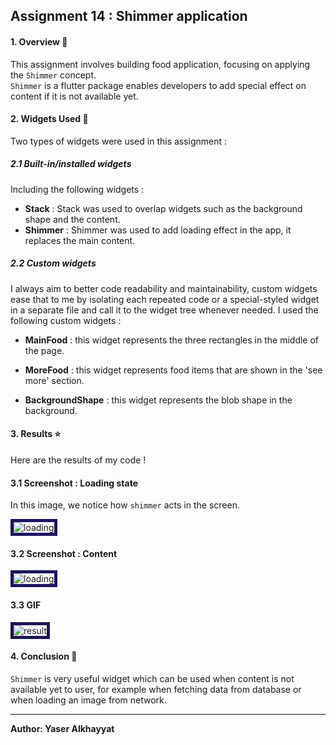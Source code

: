 ## Assignment 14 : Shimmer application

#### 1. Overview 📖
This assignment involves building food application, focusing on applying the `Shimmer` concept.\
`Shimmer` is a flutter package enables developers to add special effect on content if it is not available yet.

#### 2. Widgets Used 🎨
Two types of widgets were used in this assignment :

##### 2.1 Built-in/installed widgets
Including the following widgets :
- **Stack** : Stack was used to overlap widgets such as the background shape and the content.
- **Shimmer** : Shimmer was used to add loading effect in the app, it replaces the main content.

##### 2.2 Custom widgets
I always aim to better code readability and maintainability, custom widgets ease that to me by isolating each repeated code or a special-styled widget in a separate file and call it to the widget tree whenever needed. I used the following custom widgets :

- **MainFood** : this widget represents the three rectangles in the middle of the page.

- **MoreFood** : this widget represents food items that are shown in the 'see more' section.

- **BackgroundShape** : this widget represents the blob shape in the background.

#### 3. Results ⭐
Here are the results of my code !

#### 3.1 Screenshot : Loading state
In this image, we notice how `shimmer` acts in the screen.

<img src='./readme_media/loading.png' alt='loading' style='border: 5px solid #1c1561'>

#### 3.2 Screenshot : Content
<img src='./readme_media/content.png' alt='loading' style='border: 5px solid #1c1561'>


#### 3.3 GIF
<img src = './readme_media/RESULTS.gif' alt='result' style='border: 5px solid #1c1651'>


#### 4. Conclusion 🏁
`Shimmer` is very useful widget which can be used when content is not available yet to user, for example when fetching data from database or when loading an image from network.

<hr>

**Author: Yaser Alkhayyat**
